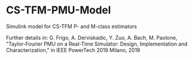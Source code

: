 # CS-TFM-PMU-Model
Simulink model for CS-TFM P- and M-class estimators

Further details in:
G. Frigo, A. Derviskadic, Y. Zuo, A. Bach, M. Paolone, "Taylor-Fourier PMU on a Real-Time Simulator: Design, Implementation and Characterization," in IEEE PowerTech 2019 Milano, 2019
